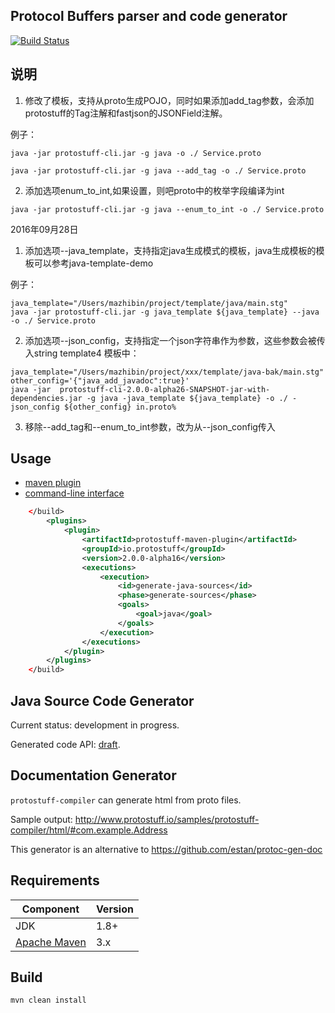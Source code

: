 Protocol Buffers parser and code generator
------------------------------------------

[![Build Status](https://travis-ci.org/protostuff/protostuff-compiler.svg?branch=master)](https://travis-ci.org/protostuff/protostuff-compiler)

说明
-----

1. 修改了模板，支持从proto生成POJO，同时如果添加add_tag参数，会添加protostuff的Tag注解和fastjson的JSONField注解。

例子：

```
java -jar protostuff-cli.jar -g java -o ./ Service.proto

java -jar protostuff-cli.jar -g java --add_tag -o ./ Service.proto
```

2. 添加选项enum_to_int,如果设置，则吧proto中的枚举字段编译为int
   
```
java -jar protostuff-cli.jar -g java --enum_to_int -o ./ Service.proto
```

2016年09月28日

1. 添加选项--java_template，支持指定java生成模式的模板，java生成模板的模板可以参考java-template-demo

例子：

```
java_template="/Users/mazhibin/project/template/java/main.stg"
java -jar protostuff-cli.jar -g java_template ${java_template} --java -o ./ Service.proto
```

2. 添加选项--json_config，支持指定一个json字符串作为参数，这些参数会被传入string template4 模板中：

```
java_template="/Users/mazhibin/project/xxx/template/java-bak/main.stg"
other_config='{"java_add_javadoc":true}'
java -jar  protostuff-cli-2.0.0-alpha26-SNAPSHOT-jar-with-dependencies.jar -g java -java_template ${java_template} -o ./ -json_config ${other_config} in.proto%     
```

3. 移除--add_tag和--enum_to_int参数，改为从--json_config传入

Usage
-----

* [maven plugin](https://github.com/protostuff/protostuff-compiler/wiki/Maven-Plugin)
* [command-line interface](https://github.com/protostuff/protostuff-compiler/wiki/Command-line-interface)
 
```xml
    </build>
        <plugins>
            <plugin>
                <artifactId>protostuff-maven-plugin</artifactId>
                <groupId>io.protostuff</groupId>
                <version>2.0.0-alpha16</version>
                <executions>
                    <execution>
                        <id>generate-java-sources</id>
                        <phase>generate-sources</phase>
                        <goals>
                            <goal>java</goal>
                        </goals>
                    </execution>
                </executions>
            </plugin>
        </plugins>
    </build>
```

Java Source Code Generator
--------------------------

Current status: development in progress.

Generated code API: [draft](http://www.protostuff.io/documentation/compiler/java/generated-code).

Documentation Generator
-----------------------

`protostuff-compiler` can generate html from proto files.

Sample output: http://www.protostuff.io/samples/protostuff-compiler/html/#com.example.Address

This generator is an alternative to https://github.com/estan/protoc-gen-doc

Requirements
------------

| Component                                 | Version   |
|-------------------------------------------|-----------|
| JDK                                       | 1.8+      |  
| [Apache Maven](https://maven.apache.org/) | 3.x       |

Build
-----

```
mvn clean install
```
